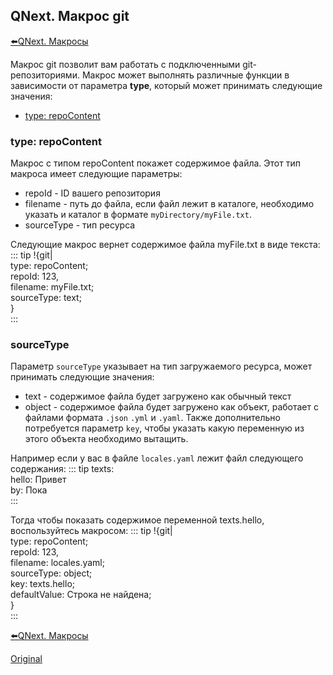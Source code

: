 ## QNext. Макрос git

[⬅️QNext. Макросы](/docs-test/ph/macros)



Макрос git позволит вам работать с подключенными git-репозиториями. Макрос может выполнять различные функции в зависимости от параметра **type**, который может принимать следующие значения:

* [type: repoContent](#type:-repocontent)
### type: repoContent

Макрос с типом repoContent покажет содержимое файла. Этот тип макроса имеет следующие параметры:
* repoId - ID вашего репозитория
* filename - путь до файла, если файл лежит в каталоге, необходимо указать и каталог в формате `myDirectory/myFile.txt`.
* sourceType - тип ресурса

Следующие макрос вернет содержимое файла myFile.txt в виде текста:
::: tip
!{git| <br>  type: repoContent;<br>  repoId: 123,<br>  filename: myFile.txt;<br>  sourceType: text;<br>}<br>
:::
### sourceType

Параметр `sourceType` указывает на тип загружаемого ресурса, может принимать следующие значения:
* text - содержимое файла будет загружено как обычный текст
* object - содержимое файла будет загружено как объект, работает с файлами формата `.json` `.yml` и `.yaml`. Также дополнительно потребуется параметр `key`, чтобы указать какую переменную из этого объекта необходимо вытащить. 

Например если у вас в файле `locales.yaml` лежит файл следующего содержания:
::: tip
texts:<br>  hello: Привет<br>  by: Пока<br>
:::

Тогда чтобы показать содержимое переменной texts.hello, воспользуйтесь макросом:
::: tip
!{git| <br>  type: repoContent;<br>  repoId: 123,<br>  filename: locales.yaml;<br>  sourceType: object;<br>  key: texts.hello;<br>  defaultValue: Строка не найдена;<br>}<br>
:::





[⬅️QNext. Макросы](/docs-test/ph/macros)


  
[Original](https://telegra.ph/QNext-Macros-git-01-29)